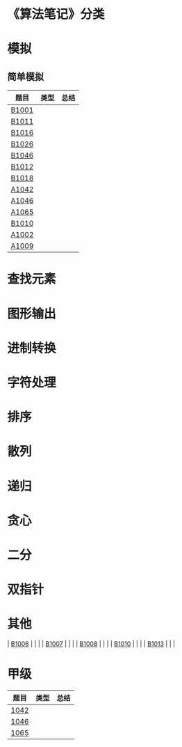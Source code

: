 
# 《算法笔记》分类

# 模拟

## 简单模拟

|         题目          | 类型  | 总结  |
| :-------------------: | :---: | :---: |
| [B1001](pat/b1001.md) |       |       |
| [B1011](pat/b1011.md) |       |       |
| [B1016](pat/b1016.md) |       |       |
| [B1026](pat/b1026.md) |       |       |
| [B1046](pat/b1046.md) |       |       |
| [B1012](pat/b1012.md) |       |       |
| [B1018](pat/b1018.md) |       |       |
| [A1042](pat/a1042.md) |       |       |
| [A1046](pat/a1046.md) |       |       |
| [A1065](pat/a1065.md) |       |       |
| [B1010](pat/b1010.md) |       |       |
| [A1002](pat/a1002.md) |       |       |
| [A1009](pat/a1009.md) |       |       |

# 查找元素


# 图形输出

# 进制转换

# 字符处理

# 排序

# 散列

# 递归

# 贪心

# 二分

# 双指针

# 其他


| [B1006](pat/b1006.md) |       |       |
| [B1007](pat/b1007.md) |       |       |
| [B1008](pat/b1008.md) |       |       |
| [B1010](pat/b1010.md) |       |       |
| [B1013](pat/b1013.md) |       |       |


# 甲级

|         题目         | 类型  | 总结  |
| :------------------: | :---: | :---: |
| [1042](pat/a1042.md) |       |       |
| [1046](pat/a1046.md) |       |       |
| [1065](pat/a1065.md) |       |       |






